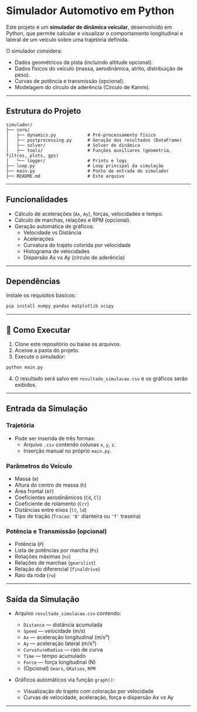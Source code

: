 
# Simulador Automotivo em Python

Este projeto é um **simulador de dinâmica veicular**, desenvolvido em Python, que permite calcular e visualizar o comportamento longitudinal e lateral de um veículo sobre uma trajetória definida.

O simulador considera:
- Dados geométricos da pista (incluindo altitude opcional).
- Dados físicos do veículo (massa, aerodinâmica, atrito, distribuição de peso).
- Curvas de potência e transmissão (opcional).
- Modelagem do círculo de aderência (Círculo de Kamm).

---

## Estrutura do Projeto

```plaintext
simulador/
├── core/
│   ├── dynamics.py            # Pré-processamento físico
│   ├── postprocessing.py      # Geração dos resultados (DataFrame)
│   ├── solver/                # Solver de dinâmica
│   ├── tools/                 # Funções auxiliares (geometria, filtros, plots, gps)
│   └── logger/                # Prints e logs
├── loop.py                    # Loop principal da simulação
├── main.py                    # Ponto de entrada do simulador
├── README.md                  # Este arquivo
```

---

## Funcionalidades
- Cálculo de acelerações (`Ax`, `Ay`), forças, velocidades e tempo.
- Cálculo de marchas, relações e RPM (opcional).
- Geração automática de gráficos:
  - Velocidade vs Distância
  - Acelerações
  - Curvatura do trajeto colorida por velocidade
  - Histograma de velocidades
  - Dispersão Ax vs Ay (círculo de aderência)

---

##  Dependências

Instale os requisitos básicos:

```bash
pip install numpy pandas matplotlib scipy
```

---

## 🚗 Como Executar

1. Clone este repositório ou baixe os arquivos.
2. Acesse a pasta do projeto.
3. Execute o simulador:

```bash
python main.py
```

4. O resultado será salvo em `resultado_simulacao.csv` e os gráficos serão exibidos.

---

##  Entrada da Simulação

### Trajetória
- Pode ser inserida de três formas:
  - Arquivo `.csv` contendo colunas `x`, `y`, `z`.
  - Inserção manual no próprio `main.py`.

### Parâmetros do Veículo
- Massa (`m`)
- Altura do centro de massa (`h`)
- Área frontal (`Af`)
- Coeficientes aerodinâmicos (`Cd`, `Cl`)
- Coeficiente de rolamento (`Crr`)
- Distâncias entre eixos (`lt`, `ld`)
- Tipo de tração (`Tracao`: `'D'` dianteira ou `'T'` traseira)

### Potência e Transmissão (opcional)
- Potência (`P`)
- Lista de potências por marcha (`Ps`)
- Rotações máximas (`ns`)
- Relações de marchas (`gearslist`)
- Relação do diferencial (`finaldrive`)
- Raio da roda (`rw`)

---

##  Saída da Simulação
- Arquivo `resultado_simulacao.csv` contendo:
  - `Distance` — distância acumulada
  - `Speed` — velocidade (m/s)
  - `Ax` — aceleração longitudinal (m/s²)
  - `Ay` — aceleração lateral (m/s²)
  - `CurvatureRadius` — raio de curva
  - `Time` — tempo acumulado
  - `Force` — força longitudinal (N)
  - (Opcional) `Gears`, `GRatios`, `RPM`

- Gráficos automáticos via função `graph()`:
  - Visualização do trajeto com coloração por velocidade
  - Curvas de velocidade, aceleração, força e dispersão Ax vs Ay

---
